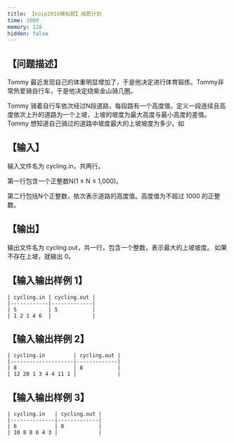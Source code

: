 ```yaml
---
title: 【noip2016模拟题】减肥计划
time: 1000
memory: 128
hidden: false
---
```


## 【问题描述】

Tommy 最近发现自己的体重明显增加了，于是他决定进行体育锻炼。Tommy非常热爱骑自行车，于是他决定绕紫金山骑几圈。

Tommy 骑着自行车依次经过N段道路，每段路有一个高度值。定义一段连续且高度依次上升的道路为一个上坡，上坡的坡度为最大高度与最小高度的差值。Tommy 想知道自己骑过的道路中坡度最大的上坡坡度为多少。如

## 【输入】

输入文件名为 cycling.in，共两行。

第一行包含一个正整数N(1 ≤ N ≤ 1,000)。

第二行包括N个正整数，依次表示道路的高度值。高度值为不超过 1000 的正整数。

## 【输出】

输出文件名为 cycling.out，共一行，包含一个整数，表示最大的上坡坡度。
如果不存在上坡，就输出 0。

## 【输入输出样例 1】

```
| cycling.in | cycling.out |
|------------|-------------|
| 5          | 5           |
| 1 2 1 4 6  |             |
```

## 【输入输出样例 2】


```
| cycling.in         | cycling.out |
|--------------------|-------------|
| 8                  | 8           |
| 12 20 1 3 4 4 11 1 |             |
```

## 【输入输出样例 3】

```
| cycling.in   | cycling.out |
|--------------|-------------|
| 6            | 0           |
| 10 8 8 6 4 3 |             |
```


